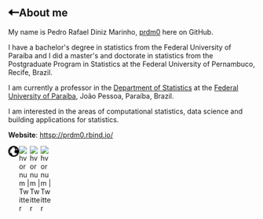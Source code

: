 ## <img align="left" alt="<---" width="22px" style="padding-top: 0.1em;" src="https://raw.githubusercontent.com/iconic/open-iconic/master/svg/arrow-left.svg" /> About me

My name is Pedro Rafael Diniz Marinho, [prdm0](https://github.com/prdm0) here on GitHub.

I have a bachelor's degree in statistics from the Federal University of Paraíba and I did a master's and doctorate in statistics from the Postgraduate Program in Statistics at the Federal University of Pernambuco, Recife, Brazil.

I am currently a professor in the [Department of Statistics](https://www.ufpb.br/de) at the [Federal University of Paraíba](https://www.ufpb.br/), João Pessoa, Paraíba, Brazil.

I am interested in the areas of computational statistics, data science and building applications for statistics.

**Website**: [httsp://prdm0.rbind.io/](httsp://prdm0.rbind.io)

[<img align="left" alt="hvornum.se" width="22px" src="https://raw.githubusercontent.com/iconic/open-iconic/master/svg/globe.svg" />][website]
[<img align="left" alt="hvornum | Twitter" width="22px" src="https://cdn.jsdelivr.net/npm/simple-icons@4.22.0/icons/instagram.svg" />][instagram]
[<img align="left" alt="hvornum | Twitter" width="22px" src="https://cdn.jsdelivr.net/npm/simple-icons@4.22.0/icons/twitter.svg" />][twitter]
[<img align="left" alt="hvornum | Twitter" width="22px" src="https://cdn.jsdelivr.net/npm/simple-icons@4.22.0/icons/spotify.svg" />][spotify]

[website]: https://prdm0.rbind.io
[twitter]: https://twitter.com/Pedro_Rafael1
[instagram]: https://www.instagram.com/prdm.0
[spotify]: https://open.spotify.com/playlist/2XvsWAVpQBY2Ks6EZ0tQFU?si=T9aKqeUzQlCKsbaC1fqK5g


